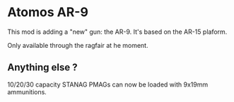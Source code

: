 # Atomos AR-9

This mod is adding a "new" gun: the AR-9. It's based on the AR-15 plaform.

Only available through the ragfair at he moment.

## Anything else ?

10/20/30 capacity STANAG PMAGs can now be loaded with 9x19mm ammunitions.
